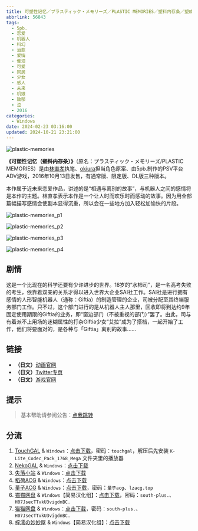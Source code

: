 ```yaml
---
title: 可塑性记忆／プラスティック・メモリーズ／PLASTIC MEMORIES／塑料内存条／塑成型记忆
abbrlink: 56843
tags:
  - 5pb.
  - 恋爱
  - 机器人
  - 科幻
  - 治愈
  - 爱情
  - 催泪
  - 可爱
  - 同居
  - 少女
  - 感人
  - 未来
  - 机娘
  - 致郁
  - 泣
  - 2016
categories:
  - Windows
date: 2024-02-23 03:16:00
updated: 2024-10-21 23:21:00
---
```


![plastic-memories](https://static.saop.cc/vns/img/plastic-memories.webp)

**《可塑性记忆（~~塑料内存条~~）》**（原名：プラスティック・メモリーズ/PLASTIC MEMORIES）是由[林直孝](https://zh.moegirl.org.cn/林直孝)执笔、[okiura](https://zh.moegirl.org.cn/index.php?title=Okiura&action=edit&redlink=1)担当角色原案、由5pb.制作的PSV平台ADV游戏，2016年10月13日发售，有通常版、限定版、DL版三种版本。

<!-- more -->

本作属于近未来恋爱作品，讲述的是“相遇与离别的故事”，与机器人之间的感情将是本作的主题。林直孝表示本作是一个让人时而欢乐时而感动的故事。因为用全部篇幅描写感情会使剧本显得沉重，所以会在一些地方加入轻松加愉快的片段。

![plastic-memories_p1](https://static.saop.cc/vns/img/plastic-memories_p1.webp)

![plastic-memories_p2](https://static.saop.cc/vns/img/plastic-memories_p2.webp)

![plastic-memories_p3](https://static.saop.cc/vns/img/plastic-memories_p3.webp)

![plastic-memories_p4](https://static.saop.cc/vns/img/plastic-memories_p4.webp)

## 剧情

这是一个比现在的科学还要有少许进步的世界。18岁的“水柿司”，是一名高考失败的考生，依靠着双亲的关系才得以进入世界大企业SAI社工作。SAI社是进行拥有感情的人形智能机器人（通称：Giftia）的制造管理的企业，司被分配至其终端服务部门工作。只不过，这个部门进行的是从机器人主人那里，回收即将到达约9年固定使用期限的Giftia的业务，即“窗边部门（不被重视的部门）”罢了。由此，司与有着派不上用场的迷糊属性的打杂Giftia少女“艾拉”成为了搭档，一起开始了工作，他们将要面对的，是各种与「Giftia」离别的故事......

## 链接

- **（日文）**[动画官网](https://www.plastic-memories.jp/)
- **（日文）**[Twitter专页](https://twitter.com/pla_memo/)
- **（日文）**[游戏官网](http://5pb.jp/games/plastic-memories/)

## 提示

> 基本帮助请参阅公告：[点我跳转](/p/announcement/)

## 分流

1. [TouchGAL](https://www.touchgal.io/) & `Windows`：[点击下载](https://pan.touchgal.net/s/2DlTg)，密码：`touchgal`，解压后先安装 `K-Lite_Codec_Pack_1768_Mega` 文件夹里的播放器
2. [NekoGAL](https://www.nekogal.com/) & `Windows`：[点击下载](https://pan.nekogal.top/s/krGFa)
3. [失落小站](https://www.shinnku.com/) & `Windows`：[点击下载](https://www.shinnku.com/api/download/0/win/%E5%8F%AF%E5%A1%91%E6%80%A7%E8%AE%B0%E5%BF%86.7z)
4. [稻荷ACG](https://amoebi.com/) & `Windows`：[点击下载](https://download.zrflie1.pw/PC/%E5%8F%AF%E5%A1%91%E6%80%A7%E8%AE%B0%E5%BF%86.7z)
5. [量子ACG](https://lzacg.org/) & `Windows`：[点击下载](https://lzacg.org/391)，密码：`量子acg`、`lzacg.top`
6. [猫猫网盘](https://pan.catcat.blog/) & `Windows`【简易汉化组】：[点击下载](https://pan.catcat.blog/d/GalGame/SP%E5%90%8E%E7%AB%AF1%5BGalGame%E5%88%86%E5%8C%BA%5D/%E5%8D%97%2BGalGame%E6%B1%89%E5%8C%96%E5%8C%BA%E5%85%A8%E5%8C%BA%E5%A4%87%E4%BB%BD%E5%90%88%E9%9B%86%5B%E9%87%8D%E5%8E%8B%5D-%E7%A6%BB%E6%95%A3/%E7%AC%AC%E4%B8%80%E8%BD%AE-Part2/Main/%5B5pb.%20Games%5D%20PLASTIC%20MEMORIES%20%20%E5%8F%AF%E5%A1%91%E6%80%A7%E8%AE%B0%E5%BF%86%20%E6%B1%89%E5%8C%96%E7%A1%AC%E7%9B%98%E7%89%88%5B%E5%8F%AF%E5%A1%91%E6%80%A7%E8%AE%B0%E5%BF%86%E8%B4%B4%E5%90%A7%26Woqu%2002%E5%A4%A7%E5%93%A5%20%E7%AE%80%E6%98%93%E6%B1%89%E5%8C%96%E7%BB%84%5D/%5B5pb.%20Games%5D%20PLASTIC%20MEMORIES%20%20%E5%8F%AF%E5%A1%91%E6%80%A7%E8%AE%B0%E5%BF%86%20%E6%B1%89%E5%8C%96%E7%A1%AC%E7%9B%98%E7%89%88%5B%E5%8F%AF%E5%A1%91%E6%80%A7%E8%AE%B0%E5%BF%86%E8%B4%B4%E5%90%A7%26Woqu%2002%E5%A4%A7%E5%93%A5%20%E7%AE%80%E6%98%93%E6%B1%89%E5%8C%96%E7%BB%84%5D.rar?sign=omEo_rpGM0yNOij98TC7-sGCrirhyJnav_A62KSoHIM=:0)，密码：`south-plus.`、`H07JsecTTvkU3vigdnBC.`
7. [猫猫网盘](https://pan.catcat.blog/) & `Windows`：[点击下载](https://pan.catcat.blog/d/GalGame/SP%E5%90%8E%E7%AB%AF1%5BGalGame%E5%88%86%E5%8C%BA%5D/%E7%BB%88%E7%82%B9%E6%B1%89%E5%8C%96%E9%87%8D%E6%95%B4v2%E7%89%88-%E7%A6%BB%E6%95%A3/%E6%9C%AC%E4%BD%93-Part1/%5BMAGES.%5D%20%E3%83%97%E3%83%A9%E3%82%B9%E3%83%86%E3%82%A3%E3%83%83%E3%82%AF%E3%83%BB%E3%83%A1%E3%83%A2%E3%83%AA%E3%83%BC%E3%82%BA%20%E5%8F%AF%E5%A1%91%E6%80%A7%E8%AE%B0%E5%BF%86.rar?sign=AVBujiiHolY7h0nXmhJHe_TjIV3eQhZXHkS30myAC0o=:0)，密码：`south-plus.`、`H07JsecTTvkU3vigdnBC.`
8. [梓澪の妙妙屋](https://zi0.cc/) & `Windows`【简易汉化组】：[点击下载](https://zi0.cc/d/%60%E3%80%90%E5%90%88%E9%9B%86%E7%B3%BB%E5%88%97%E3%80%91/%E5%8D%97%2BGalGame%E6%B1%89%E5%8C%96%E5%8C%BA%E5%85%A8%E5%8C%BA%E8%B5%84%E6%BA%90%E5%A4%87%E4%BB%BD/1/01/%5B5pb.%20Games%5D%20PLASTIC%20MEMORIES%20%20%E5%8F%AF%E5%A1%91%E6%80%A7%E8%AE%B0%E5%BF%86%20%E6%B1%89%E5%8C%96%E7%A1%AC%E7%9B%98%E7%89%88%5B%E5%8F%AF%E5%A1%91%E6%80%A7%E8%AE%B0%E5%BF%86%E8%B4%B4%E5%90%A7%26Woqu%2002%E5%A4%A7%E5%93%A5%20%E7%AE%80%E6%98%93%E6%B1%89%E5%8C%96%E7%BB%84%5D.zip?sign=opfNezC1PnY878yqGV6y3lj9qbdFJHvWGG3Y5MOGX-c=:0)
